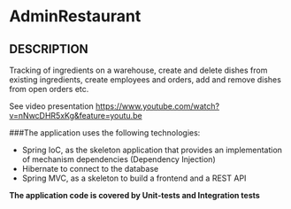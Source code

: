 # AdminRestaurant


DESCRIPTION
--------------
Tracking of ingredients on a warehouse, create and delete dishes 
from existing ingredients, create employees and orders, 
add and remove dishes from open orders etc.

See video presentation
<https://www.youtube.com/watch?v=nNwcDHR5xKg&feature=youtu.be>

###The application uses the following technologies:
<ul> 
<li>Spring IoC, as the skeleton application that provides an implementation of mechanism dependencies (Dependency Injection)</li>
<li>Hibernate to connect to the database</li>
<li>Spring MVC, as a skeleton to build a frontend and a REST API</li>
</ul>

**The application code is covered by Unit-tests and Integration tests**

